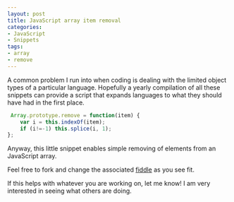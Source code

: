 ```yaml
---
layout: post
title: JavaScript array item removal
categories:
- JavaScript
- Snippets
tags:
- array
- remove
---
```

A common problem I run into when coding is dealing with the limited object types of a particular language.  Hopefully a yearly compilation of all these snippets can provide a script that expands languages to what they should have had in the first place.


```js
 Array.prototype.remove = function(item) {
    var i = this.indexOf(item);
    if (i!=-1) this.splice(i, 1);
};
```

<!--more-->

Anyway, this little snippet enables simple removing of elements from an JavaScript array.

Feel free to fork and change the associated [fiddle](http://jsfiddle.net/bign8/AgXbP/) as you see fit.

If this helps with whatever you are working on, let me know! I am very interested in seeing what others are doing.
